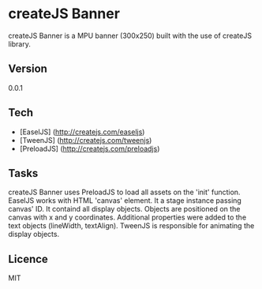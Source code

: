 # createJS Banner

createJS Banner is a MPU banner (300x250) built with the use of createJS library.

## Version

0.0.1

## Tech

* [EaselJS] (http://createjs.com/easeljs)
* [TweenJS] (http://createjs.com/tweenjs)
* [PreloadJS] (http://createjs.com/preloadjs)

## Tasks

createJS Banner uses PreloadJS to load all assets on the 'init' function.
EaselJS works with HTML 'canvas' element. It a stage instance passing canvas' ID. It containd all display objects. Objects are positioned on the canvas with x and y coordinates. Additional properties were added to the text objects (lineWidth, textAlign).
TweenJS is responsible for animating the display objects.

## Licence

MIT
